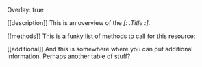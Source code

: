Overlay: true

[[description]]
This is an overview of the *[: .Title :]*. 

[[methods]]
This is a funky list of methods to call for this resource:

[[additional]]
And this is somewhere where you can put additional information. Perhaps another table
of stuff?
